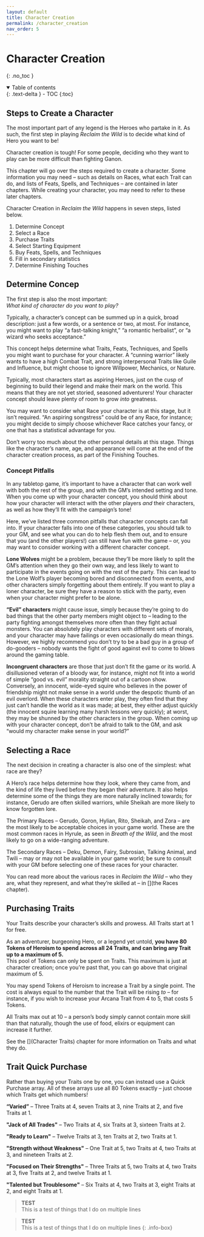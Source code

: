 ```yaml
---
layout: default
title: Character Creation
permalink: /character_creation
nav_order: 5
---
```


# Character Creation
{: .no_toc }

<details open markdown="block">
  <summary>
    Table of contents
  </summary>
  {: .text-delta }
- TOC
{:toc}
</details>

## Steps to Create a Character

The most important part of any legend is the Heroes who partake in it. As such, the first step in playing *Reclaim the Wild* is to decide what kind of Hero you want to be!

Character creation is tough! For some people, deciding who they want to play can be more difficult than fighting Ganon.

This chapter will go over the steps required to create a character. Some information you may need – such as details on Races, what each Trait can do, and lists of Feats, Spells, and Techniques – are contained in later chapters. While creating your character, you may need to refer to these later chapters.

Character Creation in *Reclaim the Wild* happens in seven steps, listed below.

1. Determine Concept
2. Select a Race
3. Purchase Traits
4. Select Starting Equipment
5. Buy Feats, Spells, and Techniques
6. Fill in secondary statistics
7. Determine Finishing Touches

## Determine Concep

The first step is also the most important:  
*What kind of character do you want to play?*

Typically, a character’s concept can be summed up in a quick, broad description: just a few words, or a sentence or two, at most. For instance, you might want to play “a fast-talking knight,” “a romantic herbalist”, or “a wizard who seeks acceptance.”

This concept helps determine what Traits, Feats, Techniques, and Spells you might want to purchase for your character. A “cunning warrior” likely wants to have a high Combat Trait, and strong interpersonal Traits like Guile and Influence, but might choose to ignore Willpower, Mechanics, or Nature.

Typically, most characters start as aspiring Heroes, just on the cusp of beginning to build their legend and make their mark on the world. This means that they are not yet storied, seasoned adventurers! Your character concept should leave plenty of room to grow *into* greatness.

You may want to consider what Race your character is at this stage, but it isn’t required. “An aspiring songstress” could be of any Race, for instance; you might decide to simply choose whichever Race catches your fancy, or one that has a statistical advantage for you.

Don’t worry too much about the other personal details at this stage. Things like the character’s name, age, and appearance will come at the end of the character creation process, as part of the Finishing Touches.

### Concept Pitfalls

In any tabletop game, it’s important to have a character that can work well with both the rest of the group, and with the GM’s intended setting and tone. When you come up with your character concept, you should think about how your character will interact with the other players *and* their characters, as well as how they’ll fit with the campaign’s tone!

Here, we’ve listed three common pitfalls that character concepts can fall into. If your character falls into one of these categories, you should talk to your GM, and see what you can do to help flesh them out, and to ensure that you (and the other players!) can still have fun with the game – or, you may want to consider working with a different character concept.

**Lone Wolves** might be a problem, because they’ll be more likely to split the GM’s attention when they go their own way, and less likely to want to participate in the events going on with the rest of the party. This can lead to the Lone Wolf’s player becoming bored and disconnected from events, and other characters simply forgetting about them entirely. If you want to play a loner character, be sure they have a reason to stick with the party, even when your character might prefer to be alone.

**“Evil” characters** might cause issue, simply because they’re going to do bad things that the other party members might object to – leading to the party fighting amongst themselves more often than they fight actual monsters. You can absolutely play characters with different sets of morals, and your character may have failings or even occasionally do mean things. However, we highly recommend you don’t try to be a bad guy in a group of do-gooders – nobody wants the fight of good against evil to come to blows around the gaming table.

**Incongruent characters** are those that just don’t fit the game or its world. A disillusioned veteran of a bloody war, for instance, might not fit into a world of simple “good vs. evil” morality straight out of a cartoon show.  
Conversely, an innocent, wide-eyed squire who believes in the power of friendship might not make sense in a world under the despotic thumb of an evil overlord. When these characters enter play, they often find that they just can’t handle the world as it was made; at best, they either adjust quickly (the innocent squire learning many harsh lessons very quickly); at worst, they may be shunned by the other characters in the group. When coming up with your character concept, don’t be afraid to talk to the GM, and ask “would my character make sense in your world?”

## Selecting a Race

The next decision in creating a character is also one of the simplest: what race are they?

A Hero’s race helps determine how they look, where they came from, and the kind of life they lived before they began their adventure. It also helps determine some of the things they are more naturally inclined towards; for instance, Gerudo are often skilled warriors, while Sheikah are more likely to know 
forgotten lore.

The Primary Races – Gerudo, Goron, Hylian, Rito, Sheikah, and Zora – are the most likely to be acceptable choices in your game world. These are the most common races in Hyrule, as seen in *Breath of the Wild*, and the most likely to go on a wide-ranging adventure.

The Secondary Races – Deku, Demon, Fairy, Subrosian, Talking Animal, and Twili – may or may not be available in your game world; be sure to consult with your GM before selecting one of these races for your character.

You can read more about the various races in *Reclaim the Wild* – who they are, what they represent, and what they’re skilled at – in [](the Races chapter).

## Purchasing Traits

Your Traits describe your character’s skills and prowess. All Traits start at 1 for free.

As an adventurer, burgeoning Hero, or a legend yet untold, **you have 80 Tokens of Heroism to spend across all 24 Traits, and can bring any Trait up to a maximum of 5.**  
This pool of Tokens can only be spent on Traits. This maximum is just at character creation; once you’re past that, you can go above that original maximum of 5.

You may spend Tokens of Heroism to increase a Trait by a single point. The cost is always equal to the number that the Trait will be rising *to* – for instance, if you wish to increase your Arcana Trait from 4 to 5, that costs 5 Tokens.

All Traits max out at 10 – a person’s body simply cannot contain more skill than that naturally, though the use of food, elixirs or equipment can increase it further.

See the [](Character Traits) chapter for more information on Traits and what they do.

## Trait Quick Purchase

Rather than buying your Traits one by one, you can instead use a Quick Purchase array. All of these arrays use all 80 Tokens exactly – just choose which Traits get which numbers!

**“Varied”** – Three Traits at 4, seven Traits at 3, nine Traits at 2, and five Traits at 1.

**"Jack of All Trades"** – Two Traits at 4, six Traits at 3, sixteen Traits at 2.

**"Ready to Learn"** – Twelve Traits at 3, ten Traits at 2, two Traits at 1.

**"Strength without Weakness"** – One Trait at 5, two Traits at 4, two Traits at 3, and nineteen Traits at 2.

**"Focused on Their Strengths"** – Three Traits at 5, two Traits at 4, two Traits at 3, five Traits at 2, and twelve Traits at 1.

**"Talented but Troublesome"** – Six Traits at 4, two Traits at 3, eight Traits at 2, and eight Traits at 1.

> **TEST**  
> This is a test of things
> that I do on multiple lines

> **TEST**  
> This is a test of things
> that I do on multiple lines
{: .info-box}

